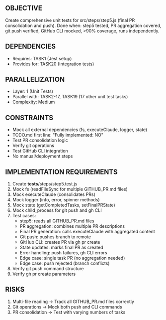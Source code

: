 ## OBJECTIVE
Create comprehensive unit tests for src/steps/step5.js (final PR consolidation and push).
Done when: step5 tested, PR aggregation covered, git push verified, GitHub CLI mocked, >90% coverage, runs independently.

## DEPENDENCIES
- Requires: TASK1 (Jest setup)
- Provides for: TASK20 (Integration tests)

## PARALLELIZATION
- Layer: 1 (Unit Tests)
- Parallel with: TASK2-17, TASK19 (17 other unit test tasks)
- Complexity: Medium

## CONSTRAINTS
- Mock all external dependencies (fs, executeClaude, logger, state)
- TODO.md first line: "Fully implemented: NO"
- Test PR consolidation logic
- Verify git operations
- Test GitHub CLI integration
- No manual/deployment steps

## IMPLEMENTATION REQUIREMENTS
1. Create __tests__/steps/step5.test.js
2. Mock fs (readFileSync for multiple GITHUB_PR.md files)
3. Mock executeClaude (consolidates PRs)
4. Mock logger (info, error, spinner methods)
5. Mock state (getCompletedTasks, setFinalPRState)
6. Mock child_process for git push and gh CLI
7. Test cases:
   - step5: reads all GITHUB_PR.md files
   - PR aggregation: combines multiple PR descriptions
   - Final PR generation: calls executeClaude with aggregated content
   - Git push: pushes branch to remote
   - GitHub CLI: creates PR via gh pr create
   - State updates: marks final PR as created
   - Error handling: push failures, gh CLI errors
   - Edge case: single task PR (no aggregation needed)
   - Edge case: push rejected (branch conflicts)
8. Verify git push command structure
9. Verify gh pr create parameters

## RISKS
1. Multi-file reading → Track all GITHUB_PR.md files correctly
2. Git operations → Mock both push and CLI commands
3. PR consolidation → Test with varying numbers of tasks
